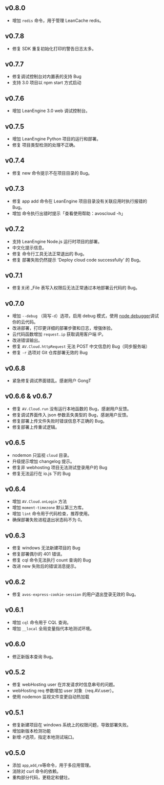 ## v0.8.0
* 增加  `redis` 命令，用于管理 LeanCache redis。

## v0.7.8
* 修复 SDK 重复初始化打印的警告日志太多。

## v0.7.7
* 修复调试控制台对内置表的支持 Bug
* 支持 3.0 项目以 npm start 方式启动

## v0.7.6
* 增加 LeanEngine 3.0 web 调试控制台。

## v0.7.5
* 增加 LeanEngine Python 项目的运行和部署。
* 修复 项目类型检测的处理不正确。

## v0.7.4
* 修复 new 命令提示不在项目目录的 Bug。

## v0.7.3
* 修复 app add 命令在 LeanEngine 项目目录没有关联应用时执行报错的 Bug。
* 增加 命令执行出错时提示「查看使用帮助：avoscloud -h」

## v0.7.2
* 支持 LeanEngine Node.js 运行时项目的部署。
* 中文化提示信息。
* 修复 命令行工具无法正常退出的 Bug。
* 修复 部署失败仍然提示 'Deploy cloud code successfully' 的 Bug。

## v0.7.1
* 修复关闭 _File 表写入权限后无法正常通过本地部署云代码的 Bug。

## v0.7.0
* 增加 `--debug` （简写`-d`）选项，启用 debug 模式，使用 [node debugger](https://nodejs.org/api/debugger.html)调试你的云代码。
* 改进部署，打印更详细的部署步骤和日志，增强体验。
* 云代码函数增加 `request.ip` 获取调用客户端 IP。
* 改进错误输出。
* 修复 `AV.Cloud.httpRequest` 无法 POST 中文信息的 Bug（同步服务端）
* 修复 `-r` 选项对 Git 仓库部署无效的 Bug

## v0.6.8

* 紧急修复调试界面错乱。感谢用户 GongT

## v0.6.6 & v0.6.7
* 修复 `AV.Cloud.run` 没有运行本地函数的 Bug，感谢用户反馈。
* 修复调试界面传入 json 参数丢失类型的 Bug，感谢用户反馈。
* 修复部署上传文件失败时错误信息不正确的 Bug。
* 修复部署上传重试逻辑。

## v0.6.5
* nodemon 只监视 `cloud` 目录。
* 升级提示增加 changelog 提示。
* 修复非 webhosting 项目无法测试登录用户的 Bug
* 修复无法运行在 io.js 下的 Bug

## v0.6.4
* 增加 `AV.Cloud.onLogin` 方法
* 增加 `moment-timezone` 默认第三方库。
* 增加 `lint` 命令用于代码检查，推荐使用。
* 确保部署失败进程退出状态码不为 0。

## v0.6.3
* 修复 windows 无法新建项目的 Bug
* 修复部署偶尔的 401 错误。
* 修复 cql 命令无法执行 count 查询的 Bug
* 改进 new 失败后的错误消息提示。

## v0.6.2
* 修复 `avos-express-cookie-session` 的用户退出登录无效的 Bug。

## v0.6.1
* 增加 `cql` 命令用于 CQL 查询。
* 增加 `__local` 全局变量指代本地测试环境。

## v0.6.0

* 修正新版本查询 Bug。

## v0.5.2
* 修复 webHosting user 在并发请求时信息串号的问题。
* webHosting req 参数增加 user 对象（req.AV.user）。
* 使用 nodemon 监视文件变更自动热加载

## v0.5.1
* 修复新建项目在 windows 系统上的权限问题，导致部署失败。
* 增加新版本检测功能
* 新增`-P`选项，指定本地测试端口。

## v0.5.0

* 添加 `app`,`add`,`rm`等命令，用于多应用管理。
* 消除对 curl 命令的依赖。
* 重构部分代码，更稳定和健壮。
